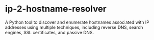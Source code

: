 # ip-2-hostname-resolver
A Python tool to discover and enumerate hostnames associated with IP addresses using multiple techniques, including reverse DNS, search engines, SSL certificates, and passive DNS.

